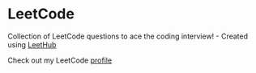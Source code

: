 # LeetCode
Collection of LeetCode questions to ace the coding interview! - Created using [LeetHub](https://github.com/QasimWani/LeetHub)

Check out my LeetCode [profile](https://leetcode.com/sohilzidan/)
